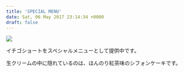 ```yaml
---
title: 'SPECIAL MENU'
date: Sat, 06 May 2017 23:14:34 +0000
draft: false
---
```


![](/images/2017/05/wp-1494111860229-1024x576.jpg)

イチゴショートをスペシャルメニューとして提供中です。

生クリームの中に隠れているのは、ほんのり紅茶味のシフォンケーキです。
